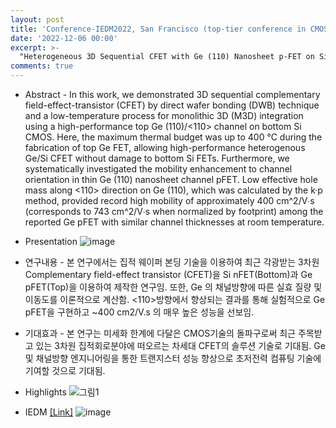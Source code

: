 ```yaml
---
layout: post
title: 'Conference-IEDM2022, San Francisco (top-tier conference in CMOS technology)'
date: '2022-12-06 00:00'
excerpt: >-
  "Heterogeneous 3D Sequential CFET with Ge (110) Nanosheet p-FET on Si(100) bulk n-FET by Direct Wafer Bonding" was presented by S. Kim, KAIST.
comments: true
---
```


- Abstract - In this work, we demonstrated 3D sequential complementary field-effect-transistor (CFET) by direct wafer bonding (DWB) technique and a low-temperature process for monolithic 3D (M3D) integration using a high-performance top Ge (110)/<110> channel on bottom Si CMOS. Here, the maximum thermal budget was up to 400 °C during the fabrication of top Ge FET, allowing high-performance heterogenous Ge/Si CFET without damage to bottom Si FETs. Furthermore, we systematically investigated the mobility enhancement to channel orientation in thin Ge (110) nanosheet channel pFET. Low effective hole mass along <110> direction on Ge (110), which was calculated by the k·p method, provided record high mobility of approximately 400 cm^2/V∙s (corresponds to 743 cm^2/V∙s when normalized by footprint) among the reported Ge pFET with similar channel thicknesses at room temperature.   


- Presentation
![image](https://user-images.githubusercontent.com/32427749/207982281-aed9212b-3001-4ae9-9453-38eda47e8f1d.png)


- 연구내용 -  본 연구에서는 집적 웨이퍼 본딩 기술을 이용하여 최근 각광받는 3차원 Complementary field-effect transistor (CFET)을 Si nFET(Bottom)과 Ge pFET(Top)을 이용하여 제작한 연구임. 또한, Ge 의 채널방향에 따른 실효 질량 및 이동도를 이론적으로 계산함. <110>방향에서 향상되는 결과를 통해 실험적으로 Ge pFET을 구현하고 ~400 cm2/V.s 의 매우 높은 성능을 선보임.


- 기대효과 - 본 연구는 미세화 한계에 다달은 CMOS기술의 돌파구로써 최근 주목받고 있는 3차원 집적회로분야에 떠오르는 차세대 CFET의 솔루션 기술로 기대됨. Ge 및 채널방향 엔지니어링을 통한 트랜지스터 성능 향상으로 초저전력 컴퓨팅 기술에 기여할 것으로 기대됨.


- Highlights
![그림1](https://user-images.githubusercontent.com/32427749/207983572-c3bba7f2-804b-4e99-8cec-bdc2d2bbd044.png)


- IEDM [[Link]](https://www.ieee-iedm.org)
![image](https://user-images.githubusercontent.com/32427749/207982750-38ccbfa4-28b8-405f-a739-6f183e2f3ed6.png)

  
  